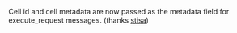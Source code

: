 Cell id and cell metadata are now passed as the metadata field for execute_request messages.
(thanks [stisa](https://github.com/stisa/))
